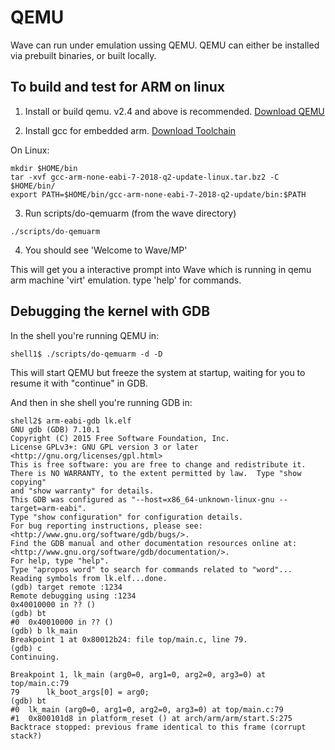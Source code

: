 # QEMU

Wave can run under emulation ussing QEMU. QEMU can either be installed via
prebuilt binaries, or built locally.

## To build and test for ARM on linux

1. Install or build qemu. v2.4 and above is recommended.
[Download QEMU](https://www.qemu.org/download/#source)

2. Install gcc for embedded arm.
[Download Toolchain](https://developer.arm.com/open-source/gnu-toolchain/gnu-rm/downloads)

On Linux:

```
mkdir $HOME/bin
tar -xvf gcc-arm-none-eabi-7-2018-q2-update-linux.tar.bz2 -C $HOME/bin/
export PATH=$HOME/bin/gcc-arm-none-eabi-7-2018-q2-update/bin:$PATH
```

3. Run scripts/do-qemuarm  (from the wave directory)

```
./scripts/do-qemuarm
```

4. You should see 'Welcome to Wave/MP'

This will get you a interactive prompt into Wave which is running in qemu
arm machine 'virt' emulation. type 'help' for commands.

## Debugging the kernel with GDB

In the shell you're running QEMU in:

```
shell1$ ./scripts/do-qemuarm -d -D
```

This will start QEMU but freeze the system at startup,
waiting for you to resume it with "continue" in GDB.

And then in she shell you're running GDB in:

```
shell2$ arm-eabi-gdb lk.elf
GNU gdb (GDB) 7.10.1
Copyright (C) 2015 Free Software Foundation, Inc.
License GPLv3+: GNU GPL version 3 or later <http://gnu.org/licenses/gpl.html>
This is free software: you are free to change and redistribute it.
There is NO WARRANTY, to the extent permitted by law.  Type "show copying"
and "show warranty" for details.
This GDB was configured as "--host=x86_64-unknown-linux-gnu --target=arm-eabi".
Type "show configuration" for configuration details.
For bug reporting instructions, please see:
<http://www.gnu.org/software/gdb/bugs/>.
Find the GDB manual and other documentation resources online at:
<http://www.gnu.org/software/gdb/documentation/>.
For help, type "help".
Type "apropos word" to search for commands related to "word"...
Reading symbols from lk.elf...done.
(gdb) target remote :1234
Remote debugging using :1234
0x40010000 in ?? ()
(gdb) bt
#0  0x40010000 in ?? ()
(gdb) b lk_main
Breakpoint 1 at 0x80012b24: file top/main.c, line 79.
(gdb) c
Continuing.

Breakpoint 1, lk_main (arg0=0, arg1=0, arg2=0, arg3=0) at top/main.c:79
79	    lk_boot_args[0] = arg0;
(gdb) bt
#0  lk_main (arg0=0, arg1=0, arg2=0, arg3=0) at top/main.c:79
#1  0x800101d8 in platform_reset () at arch/arm/arm/start.S:275
Backtrace stopped: previous frame identical to this frame (corrupt stack?)
```
